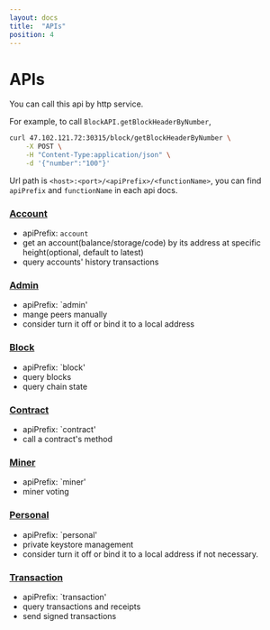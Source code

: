 ```yaml
---
layout: docs
title:  "APIs"
position: 4
---
```


# APIs

You can call this api by http service.

For example, to call `BlockAPI.getBlockHeaderByNumber`, 

```bash
curl 47.102.121.72:30315/block/getBlockHeaderByNumber \
    -X POST \
    -H "Content-Type:application/json" \
    -d '{"number":"100"}'
```
Url path is `<host>:<port>/<apiPrefix>/<functionName>`, you can find `apiPrefix` and `functionName` in each api docs.

### [Account](./account.html)
- apiPrefix: `account`
- get an account(balance/storage/code) by its address at specific height(optional, default to latest)
- query accounts' history transactions

### [Admin](./admin.html)
- apiPrefix: `admin'
- mange peers manually
- consider turn it off or bind it to a local address

### [Block](./block.html)
- apiPrefix: `block'
- query blocks
- query chain state

### [Contract](./contract.html)
- apiPrefix: `contract'
- call a contract's method

### [Miner](./miner.html)
- apiPrefix: `miner'
- miner voting

### [Personal](./personal.html)
- apiPrefix: `personal'
- private keystore management
- consider turn it off or bind it to a local address if not necessary.

### [Transaction](./transaction.html)
- apiPrefix: `transaction'
- query transactions and receipts
- send signed transactions
